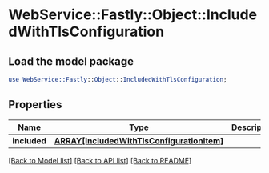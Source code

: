 # WebService::Fastly::Object::IncludedWithTlsConfiguration

## Load the model package
```perl
use WebService::Fastly::Object::IncludedWithTlsConfiguration;
```

## Properties
Name | Type | Description | Notes
------------ | ------------- | ------------- | -------------
**included** | [**ARRAY[IncludedWithTlsConfigurationItem]**](IncludedWithTlsConfigurationItem.md) |  | [optional] 

[[Back to Model list]](../README.md#documentation-for-models) [[Back to API list]](../README.md#documentation-for-api-endpoints) [[Back to README]](../README.md)


